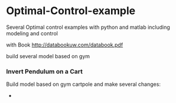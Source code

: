 # Optimal-Control-example
Several Optimal control examples with python and matlab including modeling and control

with Book http://databookuw.com/databook.pdf

build several model based on gym

### Invert Pendulum on a Cart

Build model based on gym cartpole and make several changes:

- 
